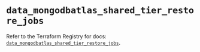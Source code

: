 # `data_mongodbatlas_shared_tier_restore_jobs`

Refer to the Terraform Registry for docs: [`data_mongodbatlas_shared_tier_restore_jobs`](https://registry.terraform.io/providers/mongodb/mongodbatlas/1.17.0/docs/data-sources/shared_tier_restore_jobs).
